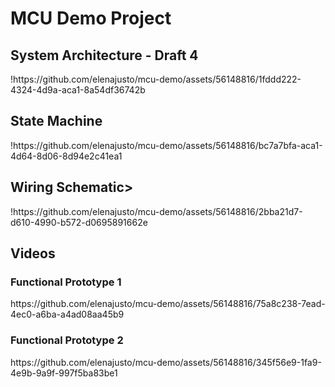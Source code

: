 # MCU Demo Project

<h2>System Architecture - Draft 4</h2>
!https://github.com/elenajusto/mcu-demo/assets/56148816/1fddd222-4324-4d9a-aca1-8a54df36742b

<h2>State Machine</h2>
!https://github.com/elenajusto/mcu-demo/assets/56148816/bc7a7bfa-aca1-4d64-8d06-8d94e2c41ea1

<h2>Wiring Schematic></h2>
!https://github.com/elenajusto/mcu-demo/assets/56148816/2bba21d7-d610-4990-b572-d0695891662e

<h2>Videos</h2>

<h3>Functional Prototype 1</h3>
https://github.com/elenajusto/mcu-demo/assets/56148816/75a8c238-7ead-4ec0-a6ba-a4ad08aa45b9

<h3>Functional Prototype 2</h3>
https://github.com/elenajusto/mcu-demo/assets/56148816/345f56e9-1fa9-4e9b-9a9f-997f5ba83be1
